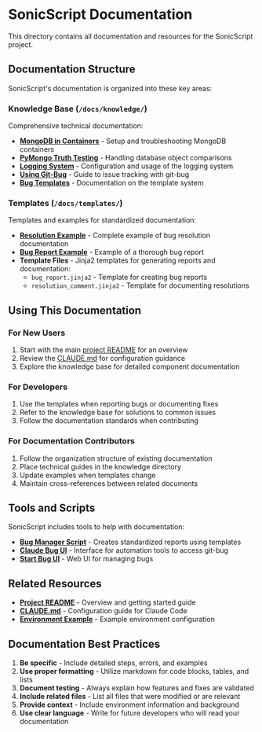 # SonicScript Documentation

This directory contains all documentation and resources for the SonicScript project.

## Documentation Structure

SonicScript's documentation is organized into these key areas:

### Knowledge Base (`/docs/knowledge/`)

Comprehensive technical documentation:

- **[MongoDB in Containers](knowledge/mongodb_containers.md)** - Setup and troubleshooting MongoDB containers
- **[PyMongo Truth Testing](knowledge/pymongo_truth_testing.md)** - Handling database object comparisons
- **[Logging System](knowledge/logging_system.md)** - Configuration and usage of the logging system
- **[Using Git-Bug](knowledge/using_git_bug.md)** - Guide to issue tracking with git-bug
- **[Bug Templates](knowledge/bug_templates.md)** - Documentation on the template system

### Templates (`/docs/templates/`)

Templates and examples for standardized documentation:

- **[Resolution Example](templates/resolution_example.md)** - Complete example of bug resolution documentation
- **[Bug Report Example](templates/bug_report_example.md)** - Example of a thorough bug report
- **Template Files** - Jinja2 templates for generating reports and documentation:
  - `bug_report.jinja2` - Template for creating bug reports
  - `resolution_comment.jinja2` - Template for documenting resolutions

## Using This Documentation

### For New Users

1. Start with the main [project README](../README.md) for an overview
2. Review the [CLAUDE.md](../CLAUDE.md) for configuration guidance
3. Explore the knowledge base for detailed component documentation

### For Developers

1. Use the templates when reporting bugs or documenting fixes
2. Refer to the knowledge base for solutions to common issues
3. Follow the documentation standards when contributing

### For Documentation Contributors

1. Follow the organization structure of existing documentation
2. Place technical guides in the knowledge directory
3. Update examples when templates change
4. Maintain cross-references between related documents

## Tools and Scripts

SonicScript includes tools to help with documentation:

- **[Bug Manager Script](../scripts/bug_manager.py)** - Creates standardized reports using templates
- **[Claude Bug UI](../scripts/claude_bug_ui.sh)** - Interface for automation tools to access git-bug
- **[Start Bug UI](../scripts/start_bug_ui.sh)** - Web UI for managing bugs

## Related Resources

- **[Project README](../README.md)** - Overview and getting started guide
- **[CLAUDE.md](../CLAUDE.md)** - Configuration guide for Claude Code
- **[Environment Example](../.env.local.example)** - Example environment configuration

## Documentation Best Practices

1. **Be specific** - Include detailed steps, errors, and examples
2. **Use proper formatting** - Utilize markdown for code blocks, tables, and lists
3. **Document testing** - Always explain how features and fixes are validated
4. **Include related files** - List all files that were modified or are relevant
5. **Provide context** - Include environment information and background
6. **Use clear language** - Write for future developers who will read your documentation
